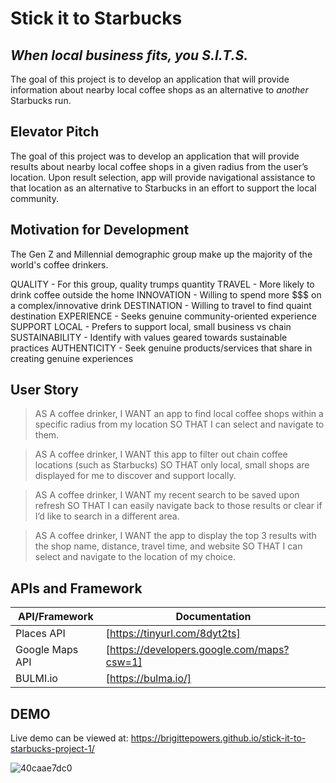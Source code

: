 # Stick it to Starbucks
## _When local business fits, you S.I.T.S._


The goal of this project is to develop an application that
will provide information about nearby local coffee shops as an
alternative to _another_ Starbucks run.


## Elevator Pitch

The goal of this project was to develop an application that will provide 
results about nearby local coffee shops in a given radius from the user’s 
location. Upon result selection, app will provide navigational assistance 
to that location as an alternative to Starbucks in an effort to support 
the local community.


## Motivation for Development
The Gen Z and Millennial demographic group make up the majority
of the world's coffee drinkers.

QUALITY - For this group, quality trumps quantity
TRAVEL - More likely to drink coffee outside the home
INNOVATION - Willing to spend more $$$ on a complex/innovative drink
DESTINATION - Willing to travel to find quaint destination
EXPERIENCE - Seeks genuine community-oriented experience
SUPPORT LOCAL - Prefers to support local, small business vs chain
SUSTAINABILITY - Identify with values geared towards sustainable practices 
AUTHENTICITY - Seek genuine products/services that share in creating genuine experiences


## User Story

> AS A coffee drinker, I WANT an app to find local coffee shops within a 
specific radius from my location SO THAT I can select and navigate to them.

> AS A coffee drinker, I WANT this app to filter out chain coffee locations 
(such as Starbucks) SO THAT only local, small shops are displayed for me to 
discover and support locally.

> AS A coffee drinker, I WANT my recent search to be saved upon refresh 
SO THAT I can easily navigate back to those results or clear if I’d 
like to search in a different area.

> AS A coffee drinker, I WANT the app to display the top 3 results with 
the shop name, distance, travel time, and website SO THAT I can select 
and navigate to the location of my choice. 


## APIs and Framework
| API/Framework | Documentation |
| ------ | ------ |
| Places API | [https://tinyurl.com/8dyt2ts] | 
| Google Maps API | [https://developers.google.com/maps?csw=1] |
| BULMI.io | [https://bulma.io/] |

## DEMO
Live demo can be viewed at: https://brigittepowers.github.io/stick-it-to-starbucks-project-1/

![40caae7dc0](https://user-images.githubusercontent.com/86506686/133175192-2ec1c112-3f0b-4bd9-be2d-ea04cc90c6db.jpg)

